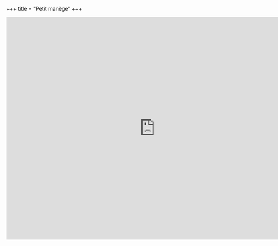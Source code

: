 +++
title = "Petit manège"
+++

<iframe src="https://camera3.brahier.ch/player.html" name="restreamer-player" width="800" height="600" scrolling="no" frameborder="0" webkitallowfullscreen="true" mozallowfullscreen="true" allowfullscreen="true"></iframe>
